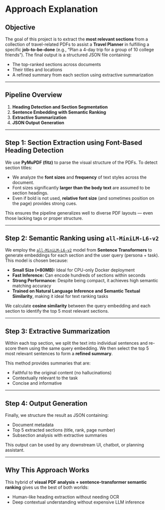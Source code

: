 # Approach Explanation

## Objective

The goal of this project is to extract the **most relevant sections** from a collection of travel-related PDFs to assist a **Travel Planner** in fulfilling a specific **job-to-be-done** (e.g., “Plan a 4-day trip for a group of 10 college friends”). The final output is a structured JSON file containing:
- The top-ranked sections across documents
- Their titles and locations
- A refined summary from each section using extractive summarization

---

## Pipeline Overview

1. **Heading Detection and Section Segmentation**
2. **Sentence Embedding with Semantic Ranking**
3. **Extractive Summarization**
4. **JSON Output Generation**

---

## Step 1: Section Extraction using Font-Based Heading Detection

We use **PyMuPDF (fitz)** to parse the visual structure of the PDFs. To detect section titles:
- We analyze the **font sizes** and **frequency** of text styles across the document.
- Font sizes significantly **larger than the body text** are assumed to be section headings.
- Even if bold is not used, **relative font size** (and sometimes position on the page) provides strong cues.

This ensures the pipeline generalizes well to diverse PDF layouts — even those lacking tags or proper structure.

---

## Step 2: Semantic Ranking using `all-MiniLM-L6-v2`

We employ the [`all-MiniLM-L6-v2`](https://huggingface.co/sentence-transformers/all-MiniLM-L6-v2) model from **Sentence Transformers** to generate embeddings for each section and the user query (persona + task). This model is chosen because:

- **Small Size (≈80MB):** Ideal for CPU-only Docker deployment
- **Fast Inference:** Can encode hundreds of sections within seconds
- **Strong Performance:** Despite being compact, it achieves high semantic matching accuracy
- **Trained on Natural Language Inference and Semantic Textual Similarity**, making it ideal for text ranking tasks

We calculate **cosine similarity** between the query embedding and each section to identify the top 5 most relevant sections.

---

##  Step 3: Extractive Summarization

Within each top section, we split the text into individual sentences and re-score them using the same query embedding. We then select the top 5 most relevant sentences to form a **refined summary**.

This method provides summaries that are:
- Faithful to the original content (no hallucinations)
- Contextually relevant to the task
- Concise and informative

---

## Step 4: Output Generation

Finally, we structure the result as JSON containing:
- Document metadata
- Top 5 extracted sections (title, rank, page number)
- Subsection analysis with extractive summaries

This output can be used by any downstream UI, chatbot, or planning assistant.

---

## Why This Approach Works

This hybrid of **visual PDF analysis + sentence-transformer semantic ranking** gives us the best of both worlds:
- Human-like heading extraction without needing OCR
- Deep contextual understanding without expensive LLM inference
